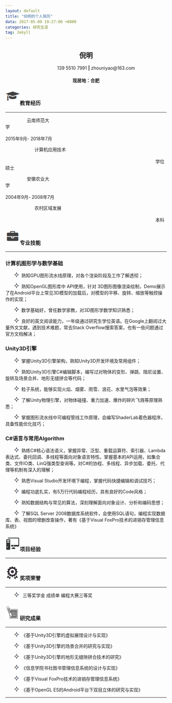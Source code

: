 ```yaml
---
layout: default
title: "倪明的个人简历"
data: 2017-05-09 19:27:00 +0800
categories: 研究生涯
tag: Jekyll
---
```


<center><h2>倪明</h2></center>
<center>&ensp;&ensp;&ensp;&ensp;&ensp;&ensp;&ensp;&ensp;&ensp;139 5510 7991 <strong>|</strong> zhouniyao@163.com</center>
<center><h4>现居地：合肥</h4></center>



<h3><img src="/styles/images/me/education.png" alt="倪明的中文简历">教育经历</h3>

---
&ensp;&ensp;&ensp;&ensp;&ensp;&ensp;&ensp;&ensp;&ensp; 云南师范大学&ensp;&ensp;&ensp;&ensp;&ensp;&ensp;&ensp;&ensp;&ensp;&ensp;&ensp;&ensp;&ensp;&ensp;&ensp;&ensp;&ensp;&ensp;&ensp;&ensp;&ensp;&ensp;&ensp;&ensp;&ensp;&ensp;&ensp;&ensp;&ensp;&ensp;&ensp;&ensp;&ensp;&ensp;&ensp;&ensp;&ensp;&ensp;&ensp;&ensp;&ensp;&ensp;&ensp;&ensp;&ensp;&ensp;&ensp;&ensp;&ensp;&ensp;&ensp;&ensp;&ensp;&ensp;&ensp;&ensp;&ensp;&ensp;&ensp;&ensp;&ensp;&ensp;&ensp;&ensp;&ensp;&ensp;&ensp;&ensp;&ensp;&ensp;&ensp;&ensp;&ensp;&ensp;&ensp;&ensp;&ensp;&ensp;&ensp;&ensp;&ensp;&ensp;&ensp;&ensp;&ensp;&ensp;&ensp;&ensp;&ensp;&ensp;&ensp;&ensp;&ensp;&ensp;&ensp;&ensp;&ensp;&ensp;&ensp;&ensp;&ensp;&ensp;&ensp;&ensp;&ensp;&ensp;&ensp;&ensp;&ensp;&ensp;&ensp;&ensp;&ensp;&ensp;&ensp;&ensp;&ensp;&ensp;&ensp;&ensp;&ensp;&ensp;&ensp;&ensp;&ensp;&ensp;&ensp;&ensp;&ensp;&ensp;&ensp;&ensp;&ensp;&ensp;&ensp;&ensp;&ensp;&ensp;&ensp;2015年9月- 2018年7月 

&ensp;&ensp;&ensp;&ensp;&ensp;&ensp;&ensp;&ensp;&ensp;&ensp;&ensp;&ensp;&ensp;计算机应用技术 &ensp;&ensp;&ensp;&ensp;&ensp;&ensp;&ensp;&ensp;&ensp;&ensp;&ensp;&ensp;&ensp;&ensp;&ensp;&ensp;&ensp;&ensp;&ensp;&ensp;&ensp;&ensp;&ensp;&ensp;&ensp;&ensp;&ensp;&ensp;&ensp;&ensp;&ensp;&ensp;&ensp;&ensp;&ensp;&ensp;&ensp;&ensp;&ensp;&ensp;&ensp;&ensp;&ensp;&ensp;&ensp;&ensp;&ensp;&ensp;&ensp;&ensp;&ensp;&ensp;&ensp;&ensp;&ensp;&ensp;&ensp;&ensp;&ensp;&ensp;&ensp;&ensp;&ensp;&ensp;&ensp;&ensp;&ensp;&ensp;&ensp;&ensp;&ensp;&ensp;&ensp;&ensp;&ensp;&ensp;&ensp;&ensp;&ensp;&ensp;&ensp;&ensp;&ensp;&ensp;&ensp;&ensp;&ensp;&ensp;&ensp;&ensp;&ensp;&ensp;&ensp;&ensp;&ensp;&ensp;&ensp;&ensp;&ensp;&ensp;&ensp;&ensp;&ensp;&ensp;&ensp;&ensp;&ensp;&ensp;&ensp;&ensp;&ensp;&ensp;&ensp;&ensp;&ensp;&ensp;&ensp;&ensp;&ensp;&ensp;&ensp;&ensp;&ensp;&ensp;&ensp;&ensp;&ensp;&ensp;&ensp;&ensp;&ensp;&ensp;&ensp;&ensp;&ensp;&ensp;&ensp;&ensp;&ensp;学位硕士
 
 
&ensp;&ensp;&ensp;&ensp;&ensp;&ensp;&ensp;&ensp;&ensp; 安徽农业大学&ensp;&ensp;&ensp;&ensp;&ensp;&ensp;&ensp;&ensp;&ensp;&ensp;&ensp;&ensp;&ensp;&ensp;&ensp;&ensp;&ensp;&ensp;&ensp;&ensp;&ensp;&ensp;&ensp;&ensp;&ensp;&ensp;&ensp;&ensp;&ensp;&ensp;&ensp;&ensp;&ensp;&ensp;&ensp;&ensp;&ensp;&ensp;&ensp;&ensp;&ensp;&ensp;&ensp;&ensp;&ensp;&ensp;&ensp;&ensp;&ensp;&ensp;&ensp;&ensp;&ensp;&ensp;&ensp;&ensp;&ensp;&ensp;&ensp;&ensp;&ensp;&ensp;&ensp;&ensp;&ensp;&ensp;&ensp;&ensp;&ensp;&ensp;&ensp;&ensp;&ensp;&ensp;&ensp;&ensp;&ensp;&ensp;&ensp;&ensp;&ensp;&ensp;&ensp;&ensp;&ensp;&ensp;&ensp;&ensp;&ensp;&ensp;&ensp;&ensp;&ensp;&ensp;&ensp;&ensp;&ensp;&ensp;&ensp;&ensp;&ensp;&ensp;&ensp;&ensp;&ensp;&ensp;&ensp;&ensp;&ensp;&ensp;&ensp;&ensp;&ensp;&ensp;&ensp;&ensp;&ensp;&ensp;&ensp;&ensp;&ensp;&ensp;&ensp;&ensp;&ensp;&ensp;&ensp;&ensp;&ensp;&ensp;&ensp;&ensp;&ensp;&ensp;&ensp;&ensp;&ensp;&ensp;&ensp;2004年9月- 2008年7月

&ensp;&ensp;&ensp;&ensp;&ensp;&ensp;&ensp;&ensp;&ensp;&ensp;&ensp;&ensp;&ensp;农村区域发展 &ensp;&ensp;&ensp;&ensp;&ensp;&ensp;&ensp;&ensp;&ensp;&ensp;&ensp;&ensp;&ensp;&ensp;&ensp;&ensp;&ensp;&ensp;&ensp;&ensp;&ensp;&ensp;&ensp;&ensp;&ensp;&ensp;&ensp;&ensp;&ensp;&ensp;&ensp;&ensp;&ensp;&ensp;&ensp;&ensp;&ensp;&ensp;&ensp;&ensp;&ensp;&ensp;&ensp;&ensp;&ensp;&ensp;&ensp;&ensp;&ensp;&ensp;&ensp;&ensp;&ensp;&ensp;&ensp;&ensp;&ensp;&ensp;&ensp;&ensp;&ensp;&ensp;&ensp;&ensp;&ensp;&ensp;&ensp;&ensp;&ensp;&ensp;&ensp;&ensp;&ensp;&ensp;&ensp;&ensp;&ensp;&ensp;&ensp;&ensp;&ensp;&ensp;&ensp;&ensp;&ensp;&ensp;&ensp;&ensp;&ensp;&ensp;&ensp;&ensp;&ensp;&ensp;&ensp;&ensp;&ensp;&ensp;&ensp;&ensp;&ensp;&ensp;&ensp;&ensp;&ensp;&ensp;&ensp;&ensp;&ensp;&ensp;&ensp;&ensp;&ensp;&ensp;&ensp;&ensp;&ensp;&ensp;&ensp;&ensp;&ensp;&ensp;&ensp;&ensp;&ensp;&ensp;&ensp;&ensp;&ensp;&ensp;&ensp;&ensp;&ensp;&ensp;&ensp;&ensp;&ensp;&ensp;&ensp;本科


<h3><img src="/styles/images/me/skill.png" alt="倪明的中文简历">专业技能</h3>

---

### 计算机图形学与数学基础    
&ensp;&ensp;&ensp;&ensp;<img src="/styles/images/me/fuhao.png" alt="倪明中文简历">&ensp;熟知GPU图形流水线原理，对各个渲染阶段及工作了解透彻； 

&ensp;&ensp;&ensp;&ensp;<img src="/styles/images/me/fuhao.png" alt="倪明中文简历">&ensp;熟知OpenGL图形库中 API使用，针对 3D图形图像渲染绘制，Demo展示了在Android平台上常见3D模型的加载后，对模型的平移、旋转、缩放等触控操作的实现；

&ensp;&ensp;&ensp;&ensp;<img src="/styles/images/me/fuhao.png" alt="倪明中文简历">&ensp;数学基础好，曾任数学家教，对3D图形学数学知识熟悉；

&ensp;&ensp;&ensp;&ensp;<img src="/styles/images/me/fuhao.png" alt="倪明中文简历">&ensp;良好的英文阅读能力，一年级通过研究生学位英语。在Google上翻阅过大量外文文献，遇到技术难题，常去Stack Overflow搜索答案，也有一些问题通过官方文档解决；

### Unity3D引擎                                               
&ensp;&ensp;&ensp;&ensp;<img src="/styles/images/me/fuhao.png" alt="倪明中文简历">&ensp;掌握Unity3D引擎架构，熟知Unity3D开发环境及常用组件；

&ensp;&ensp;&ensp;&ensp;<img src="/styles/images/me/fuhao.png" alt="倪明中文简历">&ensp;熟知Unity3D引擎C#编辑脚本，编写过对物体的变形、弹跳、阻尼设置、旋转及场景合并、地形无缝拼合等代码；

&ensp;&ensp;&ensp;&ensp;<img src="/styles/images/me/fuhao.png" alt="倪明中文简历">&ensp;粒子系统，能够实现火焰、烟雾、雨雪、浪花、水里气泡等效果；

&ensp;&ensp;&ensp;&ensp;<img src="/styles/images/me/fuhao.png" alt="倪明中文简历">&ensp;了解Unity物理引擎，对物体碰撞、重力加速、爆炸的碎片飞溅等原理熟悉；

&ensp;&ensp;&ensp;&ensp;<img src="/styles/images/me/fuhao.png" alt="倪明中文简历">&ensp;掌握图形流水线中可编程管线工作原理，会编写ShaderLab着色器程序，具备性能优化技巧；

### C#语言与常用Algorithm  
&ensp;&ensp;&ensp;&ensp;<img src="/styles/images/me/fuhao.png" alt="倪明中文简历">&ensp;熟练C#核心语法语义，掌握异常、泛型、重载运算符、索引器、Lambda表达式、委托回调、多线程等面向对象语言特性。掌握基本的API运用，如集合类、文件IO类、LinQ强类型查询等。对C#的协程、多线程、异步加载、委托、代理等机制有深入的理解；

&ensp;&ensp;&ensp;&ensp;<img src="/styles/images/me/fuhao.png" alt="倪明中文简历">&ensp;熟悉Visual Studio开发环境下编程，掌握代码快捷编辑和调试技巧；

&ensp;&ensp;&ensp;&ensp;<img src="/styles/images/me/fuhao.png" alt="倪明中文简历">&ensp;编程功底扎实，有5万行代码编程经历，具有良好的Code风格；

&ensp;&ensp;&ensp;&ensp;<img src="/styles/images/me/fuhao.png" alt="倪明中文简历">&ensp;熟知数据结构与常见的算法，深刻理解面向对象设计、分析和编码思想；

&ensp;&ensp;&ensp;&ensp;<img src="/styles/images/me/fuhao.png" alt="倪明中文简历">&ensp;了解SQL Server 2008数据库系统软件，会使用SQL语句，编程实现数据库、表、视图的增删改查操作，著有《基于Visual FoxPro技术的进销存管理信息系统》    


<h3><img src="/styles/images/me/computer.png" alt="倪明中文简历">项目经验</h3>

---


<h3><img src="/nm_icon/honor.png" alt="我">奖项荣誉</h3>

---

&ensp;&ensp;&ensp;&ensp;<img src="/styles/images/me/fuhao.png" alt="倪明中文简历">&ensp;	三等奖学金	成绩单	编程大赛三等奖

<h3><img src="/styles/images/me/thesis.png" alt="倪明中文简历">研究成果</h3>

---

&ensp;&ensp;&ensp;&ensp;<img src="/styles/images/me/fuhao.png" alt="倪明中文简历">&ensp;《基于Unity3D引擎的虚拟展馆设计与实现》

&ensp;&ensp;&ensp;&ensp;<img src="/styles/images/me/fuhao.png" alt="倪明中文简历">&ensp;《基于Unity3D引擎的场景合并的研究与实现》

&ensp;&ensp;&ensp;&ensp;<img src="/styles/images/me/fuhao.png" alt="倪明中文简历">&ensp;《基于Unity3D引擎的地形无缝隙拼合技术的研究》

&ensp;&ensp;&ensp;&ensp;<img src="/styles/images/me/fuhao.png" alt="倪明中文简历">&ensp;《信息学院书社图书管理信息系统的设计与实现》

&ensp;&ensp;&ensp;&ensp;<img src="/styles/images/me/fuhao.png" alt="倪明中文简历">&ensp;《基于Visual FoxPro技术的进销存管理信息系统》

&ensp;&ensp;&ensp;&ensp;<img src="/styles/images/me/fuhao.png" alt="倪明中文简历">&ensp;《基于OpenGL ES的Android平台下双目立体的研究与实现》



----------


